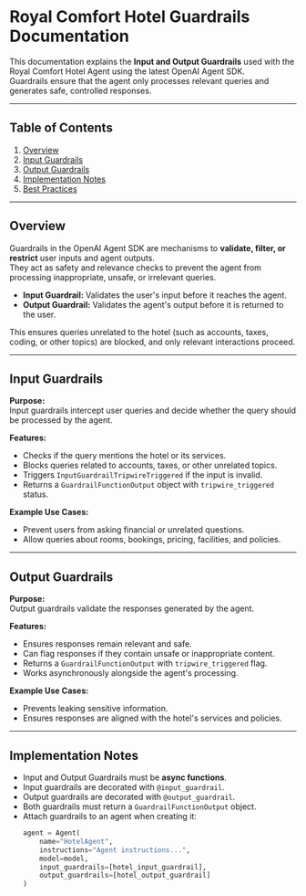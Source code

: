# Royal Comfort Hotel Guardrails Documentation

This documentation explains the **Input and Output Guardrails** used with the Royal Comfort Hotel Agent using the latest OpenAI Agent SDK.  
Guardrails ensure that the agent only processes relevant queries and generates safe, controlled responses.

---

## Table of Contents

1. [Overview](#overview)  
2. [Input Guardrails](#input-guardrails)  
3. [Output Guardrails](#output-guardrails)  
4. [Implementation Notes](#implementation-notes)  
5. [Best Practices](#best-practices)

---

## Overview

Guardrails in the OpenAI Agent SDK are mechanisms to **validate, filter, or restrict** user inputs and agent outputs.  
They act as safety and relevance checks to prevent the agent from processing inappropriate, unsafe, or irrelevant queries.

- **Input Guardrail:** Validates the user's input before it reaches the agent.  
- **Output Guardrail:** Validates the agent's output before it is returned to the user.  

This ensures queries unrelated to the hotel (such as accounts, taxes, coding, or other topics) are blocked, and only relevant interactions proceed.

---

## Input Guardrails

**Purpose:**  
Input guardrails intercept user queries and decide whether the query should be processed by the agent.

**Features:**

- Checks if the query mentions the hotel or its services.
- Blocks queries related to accounts, taxes, or other unrelated topics.
- Triggers `InputGuardrailTripwireTriggered` if the input is invalid.
- Returns a `GuardrailFunctionOutput` object with `tripwire_triggered` status.

**Example Use Cases:**

- Prevent users from asking financial or unrelated questions.
- Allow queries about rooms, bookings, pricing, facilities, and policies.

---

## Output Guardrails

**Purpose:**  
Output guardrails validate the responses generated by the agent.

**Features:**

- Ensures responses remain relevant and safe.
- Can flag responses if they contain unsafe or inappropriate content.
- Returns a `GuardrailFunctionOutput` with `tripwire_triggered` flag.
- Works asynchronously alongside the agent's processing.

**Example Use Cases:**

- Prevents leaking sensitive information.
- Ensures responses are aligned with the hotel's services and policies.

---

## Implementation Notes

- Input and Output Guardrails must be **async functions**.
- Input guardrails are decorated with `@input_guardrail`.
- Output guardrails are decorated with `@output_guardrail`.
- Both guardrails must return a `GuardrailFunctionOutput` object.
- Attach guardrails to an agent when creating it:
  ```python
  agent = Agent(
      name="HotelAgent",
      instructions="Agent instructions...",
      model=model,
      input_guardrails=[hotel_input_guardrail],
      output_guardrails=[hotel_output_guardrail]
  )
  ```